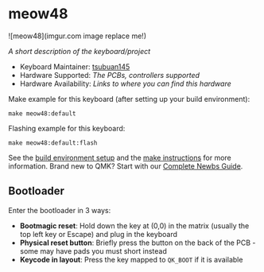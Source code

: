 # meow48

![meow48](imgur.com image replace me!)

*A short description of the keyboard/project*

* Keyboard Maintainer: [tsubuan145](https://github.com/tsubuan145)
* Hardware Supported: *The PCBs, controllers supported*
* Hardware Availability: *Links to where you can find this hardware*

Make example for this keyboard (after setting up your build environment):

    make meow48:default
    
Flashing example for this keyboard:

    make meow48:default:flash
    
See the [build environment setup](https://docs.qmk.fm/#/getting_started_build_tools) and the [make instructions](https://docs.qmk.fm/#/getting_started_make_guide) for more information. Brand new to QMK? Start with our [Complete Newbs Guide](https://docs.qmk.fm/#/newbs).

## Bootloader

Enter the bootloader in 3 ways:

* **Bootmagic reset**: Hold down the key at (0,0) in the matrix (usually the top left key or Escape) and plug in the keyboard
* **Physical reset button**: Briefly press the button on the back of the PCB - some may have pads you must short instead
* **Keycode in layout**: Press the key mapped to `QK_BOOT` if it is available
